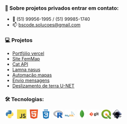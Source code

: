 ### 👋 Sobre projetos privados entrar em contato:
* 📱  (51) 99956-1995 / (51) 99985-1740
* 📫 bscode.solucoes@gmail.com

### :computer: Projetos
* [Portfólio vercel](https://portfolio-bscode.vercel.app/)
* [Site FemMap](https://map-site-iota.vercel.app/)
* [Cat API](https://github.com/BSFernando/Portfolio/tree/main/projeto_api_cat) 
* [Lamna nasus](https://github.com/BSFernando/Portfolio/tree/main/projeto_lamna_nasus)
* [Automação mapas](https://github.com/BSFernando/Portfolio/tree/main/projeto_mapa)
* [Envio mensagens](https://github.com/BSFernando/Portfolio/tree/main/projeto_msgs)
* [Deslizamento de terra U-NET](https://github.com/BSFernando/Portfolio/tree/main/projeto_satelite)


### :hammer_and_wrench: Tecnologias:
<div>
  <img src="https://github.com/devicons/devicon/blob/master/icons/python/python-original.svg" title="QGIS" alt="Python" width="30" height="30"/>&nbsp;
  <img src="https://github.com/devicons/devicon/blob/master/icons/javascript/javascript-original.svg" title="JavaScript" alt="JavaScript" width="30" height="30"/>&nbsp;
  <img src="https://github.com/devicons/devicon/blob/master/icons/html5/html5-original.svg" title="HTML5" alt="HTML" width="30" height="30"/>&nbsp;
  <img src="https://github.com/devicons/devicon/blob/master/icons/css3/css3-plain-wordmark.svg"  title="CSS3" alt="CSS" width="30" height="30"/>&nbsp;
  <img src="https://github.com/devicons/devicon/blob/master/icons/r/r-original.svg"  title="R" alt="R" width="30" height="30"/>&nbsp;
  <img src="https://github.com/devicons/devicon/blob/master/icons/mysql/mysql-original-wordmark.svg" title="MySQL"  alt="MySQL" width="30" height="30"/>&nbsp;
  <img src="https://github.com/devicons/devicon/blob/master/icons/mongodb/mongodb-original.svg" title="MongoDB"  alt="MongoDB" width="30" height="30"/>&nbsp;
  <img src="https://github.com/devicons/devicon/blob/master/icons/git/git-original-wordmark.svg" title="Git" **alt="Git" width="30" height="30"/>&nbsp;
  <img src="https://github.com/BSFernando/BSFernando/blob/main/qgis-icon64.svg" title="QGIS" **alt="QGIS" width="30" height="30"/>
  <img src="https://github.com/devicons/devicon/blob/master/icons/inkscape/inkscape-original.svg" title="Inkscape" **alt="Inkscape" width="30" height="30"/>&nbsp;
</div>

